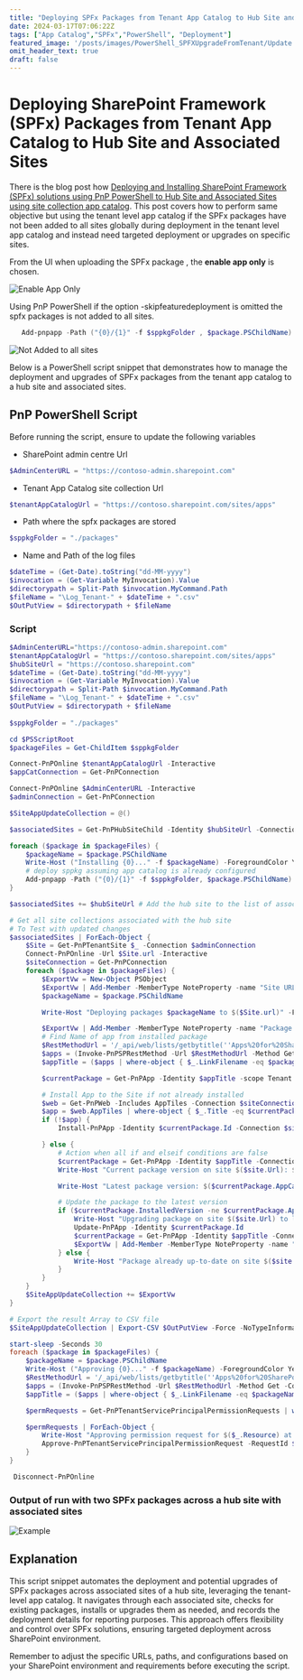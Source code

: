 ```yaml
---
title: "Deploying SPFx Packages from Tenant App Catalog to Hub Site and Associated Sites"
date: 2024-03-17T07:06:22Z
tags: ["App Catalog","SPFx","PowerShell", "Deployment"]
featured_image: '/posts/images/PowerShell_SPFXUpgradeFromTenant/Update.png'
omit_header_text: true
draft: false
---
```


# Deploying SharePoint Framework (SPFx) Packages from Tenant App Catalog to Hub Site and Associated Sites

There is the blog post how [Deploying and Installing SharePoint Framework (SPFx) solutions using PnP PowerShell to Hub Site and Associated Sites using site collection app catalog](https://pnp.github.io/blog/post/deploy-spfx-in-hub-site-and-associated-sites/). This post covers how to perform same objective but using the tenant level app catalog if the SPFx packages have not been added to all sites globally during deployment in the tenant level app catalog and instead need targeted deployment or upgrades on specific sites. 

From the UI when uploading the SPFx package , the **enable app only** is chosen.

![Enable App Only](../images/PowerShell_SPFXUpgradeFromTenant/EnableAppOnly.png)

Using PnP PowerShell if the option -skipfeaturedeployment is omitted the spfx packages is not added to all sites.

```PowerShell
   Add-pnpapp -Path ("{0}/{1}" -f $sppkgFolder , $package.PSChildName) -Scope Tenant -Overwrite -Publish
```

![Not Added to all sites](../images/PowerShell_SPFXUpgradeFromTenant/Enabled_NotAddedToAllSites.png)

Below is a PowerShell script snippet that demonstrates how to manage the deployment and upgrades of SPFx packages from the tenant app catalog to a hub site and associated sites.

## PnP PowerShell Script

Before running the script, ensure to update the following variables 
- SharePoint admin centre Url
```PowerShell
$AdminCenterURL = "https://contoso-admin.sharepoint.com"
```
- Tenant App Catalog site collection Url
```PowerShell
$tenantAppCatalogUrl = "https://contoso.sharepoint.com/sites/apps"
```
- Path where the spfx packages are stored
```PowerShell
$sppkgFolder = "./packages"
```
- Name and Path of the log files
```PowerShell
$dateTime = (Get-Date).toString("dd-MM-yyyy")
$invocation = (Get-Variable MyInvocation).Value
$directorypath = Split-Path $invocation.MyCommand.Path
$fileName = "\Log_Tenant-" + $dateTime + ".csv"
$OutPutView = $directorypath + $fileName
```

### Script

```PowerShell
$AdminCenterURL="https://contoso-admin.sharepoint.com"
$tenantAppCatalogUrl = "https://contoso.sharepoint.com/sites/apps"
$hubSiteUrl = "https://contoso.sharepoint.com"
$dateTime = (Get-Date).toString("dd-MM-yyyy")
$invocation = (Get-Variable MyInvocation).Value
$directorypath = Split-Path $invocation.MyCommand.Path
$fileName = "\Log_Tenant-" + $dateTime + ".csv"
$OutPutView = $directorypath + $fileName
 
$sppkgFolder = "./packages"

cd $PSScriptRoot
$packageFiles = Get-ChildItem $sppkgFolder

Connect-PnPOnline $tenantAppCatalogUrl -Interactive
$appCatConnection = Get-PnPConnection

Connect-PnPOnline $AdminCenterURL -Interactive
$adminConnection = Get-PnPConnection

$SiteAppUpdateCollection = @()

$associatedSites = Get-PnPHubSiteChild -Identity $hubSiteUrl -Connection $adminConnection

foreach ($package in $packageFiles) {
    $packageName = $package.PSChildName
    Write-Host ("Installing {0}..." -f $packageName) -ForegroundColor Yellow
    # deploy sppkg assuming app catalog is already configured
    Add-pnpapp -Path ("{0}/{1}" -f $sppkgFolder, $package.PSChildName) -Scope Tenant -Overwrite -Publish
}

$associatedSites += $hubSiteUrl # Add the hub site to the list of associated sites

# Get all site collections associated with the hub site
# To Test with updated changes
$associatedSites | ForEach-Object {
    $Site = Get-PnPTenantSite $_ -Connection $adminConnection
    Connect-PnPOnline -Url $Site.url -Interactive
    $siteConnection = Get-PnPConnection
    foreach ($package in $packageFiles) {
        $ExportVw = New-Object PSObject
        $ExportVw | Add-Member -MemberType NoteProperty -name "Site URL" -value $Site.url
        $packageName = $package.PSChildName

        Write-Host "Deploying packages $packageName to $($Site.url)" -ForegroundColor Yellow

        $ExportVw | Add-Member -MemberType NoteProperty -name "Package Name" -value $packageName
        # Find Name of app from installed package
        $RestMethodUrl = '/_api/web/lists/getbytitle(''Apps%20for%20SharePoint'')/items?$select=Title,LinkFilename'
        $apps = (Invoke-PnPSPRestMethod -Url $RestMethodUrl -Method Get -Connection $appCatConnection).Value
        $appTitle = ($apps | where-object { $_.LinkFilename -eq $packageName } | select Title).Title

        $currentPackage = Get-PnPApp -Identity $appTitle -scope Tenant

        # Install App to the Site if not already installed
        $web = Get-PnPWeb -Includes AppTiles -Connection $siteConnection
        $app = $web.AppTiles | where-object { $_.Title -eq $currentPackage.Title }
        if (!$app) {
            Install-PnPApp -Identity $currentPackage.Id -Connection $siteConnection

        } else {
            # Action when all if and elseif conditions are false
            $currentPackage = Get-PnPApp -Identity $appTitle -Connection $siteConnection
            Write-Host "Current package version on site $($site.Url): $($currentPackage.InstalledVersion)"

            Write-Host "Latest package version: $($currentPackage.AppCatalogVersion)"

            # Update the package to the latest version
            if ($currentPackage.InstalledVersion -ne $currentPackage.AppCatalogVersion) {
                Write-Host "Upgrading package on site $($site.Url) to latest version..."
                Update-PnPApp -Identity $currentPackage.Id
                $currentPackage = Get-PnPApp -Identity $appTitle -Connection $siteConnection
                $ExportVw | Add-Member -MemberType NoteProperty -name "Package Version" -value $currentPackage.AppCatalogVersion
            } else {
                Write-Host "Package already up-to-date on site $($site.Url)."
            }
        }
    }
    $SiteAppUpdateCollection += $ExportVw
}

# Export the result Array to CSV file
$SiteAppUpdateCollection | Export-CSV $OutPutView -Force -NoTypeInformation

start-sleep -Seconds 30
foreach ($package in $packageFiles) {
    $packageName = $package.PSChildName
    Write-Host ("Approving {0}..." -f $packageName) -ForegroundColor Yellow
    $RestMethodUrl = '/_api/web/lists/getbytitle(''Apps%20for%20SharePoint'')/items?$select=Title,LinkFilename'
    $apps = (Invoke-PnPSPRestMethod -Url $RestMethodUrl -Method Get -Connection $appCatConnection).Value
    $appTitle = ($apps | where-object { $_.LinkFilename -eq $packageName } | select Title).Title

    $permRequests = Get-PnPTenantServicePrincipalPermissionRequests | where-object { $_.PackageName -eq $appTitle }

    $permRequests | ForEach-Object {
        Write-Host "Approving permission request for $($_.Resource) at scope $($_.Scope) and package $appTitle..."
        Approve-PnPTenantServicePrincipalPermissionRequest -RequestId $_.Id.Guid -Force -ErrorAction Ignore
    }
}

 Disconnect-PnPOnline
```

### Output of run with two SPFx packages across a hub site with associated sites

![Example](../images/PowerShell_SPFXUpgradeFromTenant/Update.png)

## Explanation

This script snippet automates the deployment and potential upgrades of SPFx packages across associated sites of a hub site, leveraging the tenant-level app catalog. It navigates through each associated site, checks for existing packages, installs or upgrades them as needed, and records the deployment details for reporting purposes.
This approach offers flexibility and control over SPFx solutions, ensuring targeted deployment across SharePoint environment.

Remember to adjust the specific URLs, paths, and configurations based on your SharePoint environment and requirements before executing the script.
